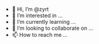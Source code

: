 - 👋 Hi, I’m @zyrt
- 👀 I’m interested in ...
- 🌱 I’m currently learning ...
- 💞️ I’m looking to collaborate on ...
- 📫 How to reach me ...

<!---
zyrt/zyrt is a ✨ special ✨ repository because its `README.md` (this file) appears on your GitHub profile.
You can click the Preview link to take a look at your changes.
--->
